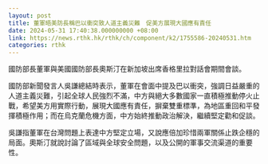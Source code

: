 ```yaml
---
layout: post
title: 董軍晤美防長稱巴以衝突致人道主義災難　促美方展現大國應有責任
date: 2024-05-31 17:40:38.000000000 +08:00
link: https://news.rthk.hk/rthk/ch/component/k2/1755586-20240531.htm
categories: rthk
---
```


國防部長董軍與美國國防部長奧斯汀在新加坡出席香格里拉對話會期間會談。

國防部新聞發言人吳謙總結時表示，董軍在會面中提及巴以衝突，強調日益嚴重的人道主義災難，引起全球人民強烈不滿，中方與絕大多數國家一直積極推動停火止戰，希望美方用實際行動，展現大國應有責任，摒棄雙重標準，為地區重回和平發揮積極作用；而在烏克蘭危機方面，中方始終推動政治解決，繼續堅定勸和促談。

吳謙指董軍在台灣問題上表達中方堅定立場，又說應倍加珍惜兩軍關係止跌企穩的局面。奧斯汀就說討論了區域與全球安全問題，以及公開的軍事交流渠道的重要性。
